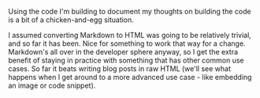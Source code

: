Using the code I'm building to document my thoughts on building the code is a bit of a chicken-and-egg situation.

I assumed converting Markdown to HTML was going to be relatively trivial, and so far it has been. Nice for something to work that way for a change. Markdown's all over in the developer sphere anyway, so I get the extra benefit of staying in practice with something that has other common use cases. So far it beats writing blog posts in raw HTML (we'll see what happens when I get around to a more advanced use case - like embedding an image or code snippet).